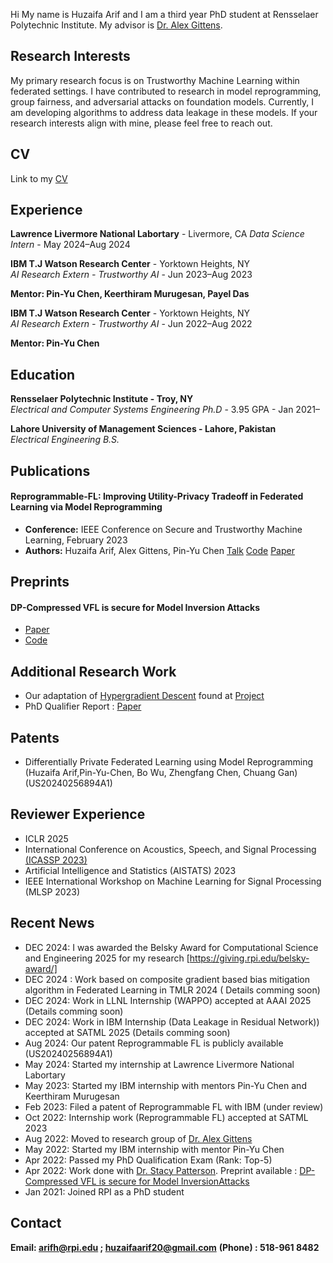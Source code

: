 Hi My name is Huzaifa Arif and I am a third year PhD student at Rensselaer Polytechnic Institute. My advisor is [Dr. Alex Gittens](http://www.cs.rpi.edu/~gittea/).




## Research Interests

My primary research focus is on Trustworthy Machine Learning within federated settings. I have contributed to research in model reprogramming, group fairness, and adversarial attacks on foundation models. Currently, I am developing algorithms to address data leakage in these models. If your research interests align with mine, please feel free to reach out.


## CV #

Link to my [CV]([https://www.dropbox.com/scl/fi/vq2fqxi4tul7d1pdjwgm4/CV_Huzaifa_Arif_Public.pdf?rlkey=4usxwknyojxvpb3vyn424mo5a&st=g9n9ygrr&dl=0](https://limewire.com/d/2d144606-d719-4776-ac37-6bcf43bc36cb#x1183syQ76cTwqVE1Yh6AaxtNxkSnjHUXUhdFR7ihe0))


## Experience ####


**Lawrence Livermore National Labortary** - Livermore, CA
*Data Science Intern* - May 2024–Aug 2024

**IBM T.J Watson Research Center** - Yorktown Heights, NY  
*AI Research Extern - Trustworthy AI* - Jun 2023–Aug 2023

**Mentor: Pin-Yu Chen, Keerthiram Murugesan, Payel Das**


**IBM T.J Watson Research Center** - Yorktown Heights, NY  
*AI Research Extern - Trustworthy AI* - Jun 2022–Aug 2022

**Mentor: Pin-Yu Chen**


## Education ####


**Rensselaer Polytechnic Institute - Troy, NY**  
*Electrical and Computer Systems Engineering Ph.D* - 3.95 GPA - Jan 2021–



**Lahore University of Management Sciences - Lahore, Pakistan**  
*Electrical Engineering B.S.*   



## Publications ###

#### Reprogrammable-FL: Improving Utility-Privacy Tradeoff in Federated Learning via Model Reprogramming
- **Conference:** IEEE Conference on Secure and Trustworthy Machine Learning, February 2023
- **Authors:** Huzaifa Arif, Alex Gittens, Pin-Yu Chen
[Talk](https://www.youtube.com/watch?v=bKZUxkHUxAs) [Code](https://github.com/IBM/reprogrammble-FL) [Paper](https://openreview.net/forum?id=00EiAK1LHs)

## Preprints

#### DP-Compressed VFL is secure for Model Inversion Attacks

- [Paper](https://www.dropbox.com/scl/fi/n3ykn2rxktoynaeho1ghb/TMLR.pdf?rlkey=n5zad2hc5y6kedhqk4y7xpnyp&dl=0)
- [Code](https://github.com/Huzaifa-Arif/DP-Compressed-VFL-secure-MIA)




## Additional Research Work

- Our adaptation of [Hypergradient Descent](https://arxiv.org/abs/1703.04782) found at [Project](https://github.com/mohbattharani/Hypergradient-Descent/blob/main/README.md) 
- PhD Qualifier Report : [Paper](https://www.dropbox.com/scl/fi/p70zbxfxqzv8m2etexljg/RQE_final-1.pdf?rlkey=xb3txvm9jwpjper4v3eglq9fe&dl=0)




## Patents 

- Differentially Private Federated Learning using Model Reprogramming (Huzaifa Arif,Pin-Yu-Chen, Bo Wu, Zhengfang Chen,
Chuang Gan) (US20240256894A1)

## Reviewer Experience
- ICLR 2025
- International Conference on Acoustics, Speech, and Signal Processing [(ICASSP 2023)](https://www.dropbox.com/home?preview=ReviewerCertHuzaifaArif.pdf)
-  Artificial Intelligence and Statistics (AISTATS) 2023 
- IEEE International Workshop on Machine Learning for Signal Processing (MLSP 2023) 

## Recent News
- DEC 2024: I was awarded the Belsky Award for Computational Science and Engineering 2025 for my research [https://giving.rpi.edu/belsky-award/]
- DEC 2024 : Work based on composite gradient based bias mitigation algorithm in Federated Learning in TMLR 2024 ( Details comming soon)
- DEC 2024: Work in LLNL Internship (WAPPO) accepted at AAAI 2025 (Details comming soon)
- DEC 2024: Work in IBM Internship (Data Leakage in Residual Network)) accepted at SATML 2025 (Details comming soon)
- Aug 2024: Our patent Reprogrammable FL is publicly available (US20240256894A1)
- May 2024: Started my internship at Lawrence Livermore National Labortary
- May 2023: Started my IBM internship with mentors Pin-Yu Chen and Keerthiram Murugesan
- Feb 2023: Filed a patent of Reprogrammable FL with IBM (under review)
- Oct 2022: Internship work (Reprogrammable FL) accepted at SATML 2023
- Aug 2022: Moved to research group of [Dr. Alex Gittens](http://www.cs.rpi.edu/~gittea/)
- May 2022: Started my IBM internship with mentor Pin-Yu Chen
- Apr 2022: Passed my PhD Qualification Exam (Rank: Top-5)
- Apr 2022: Work done with [Dr. Stacy Patterson](https://rpi-sep.github.io). Preprint available : [DP-Compressed VFL is secure for Model InversionAttacks](https://github.com/Huzaifa-Arif/DP-Compressed-VFL-secure-MIA)
- Jan 2021: Joined RPI as a PhD student

## Contact

**Email: arifh@rpi.edu ; huzaifaarif20@gmail.com**
**(Phone) : 518-961 8482**











